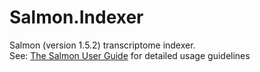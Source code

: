 # Salmon.Indexer
Salmon (version 1.5.2) transcriptome indexer.\
See: [The Salmon User Guide](https://salmon.readthedocs.io/en/latest/salmon.html#using-salmon) for detailed usage guidelines
